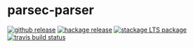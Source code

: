 # parsec-parser

[![github release](https://img.shields.io/github/release/peti/parsec-parser.svg?label=current+release)](https://github.com/peti/parsec-parser/releases)
[![hackage release](https://img.shields.io/hackage/v/parsec-parser.svg?label=hackage)](http://hackage.haskell.org/package/parsec-parser)
[![stackage LTS package](http://stackage.org/package/parsec-parser/badge/lts)](http://stackage.org/lts/package/parsec-parser)
[![travis build status](https://img.shields.io/travis/peti/parsec-parser/master.svg?label=travis+build)](https://travis-ci.org/peti/parsec-parser)
